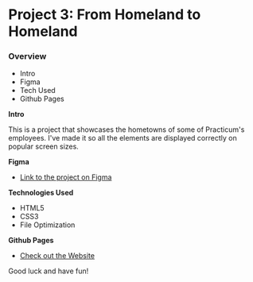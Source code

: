 # Project 3: From Homeland to Homeland

### Overview

- Intro
- Figma
- Tech Used
- Github Pages

**Intro**

This is a project that showcases the hometowns of some of Practicum's employees. I've made it so all the elements are displayed correctly on popular screen sizes.

**Figma**

- [Link to the project on Figma](https://www.figma.com/file/1zCYcflj6BJx5VqOvXU9nb/Sprint-3-From-Homeland-to-Homeland-desktop-mobile?node-id=0%3A1)

**Technologies Used**

- HTML5
- CSS3
- File Optimization

**Github Pages**

- [Check out the Website](https://mcdevs365.github.io/web_project_3/)

Good luck and have fun!
